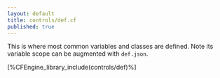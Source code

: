 ```yaml
---
layout: default
title: controls/def.cf
published: true
---
```


This is where most common variables and classes are defined. Note its variable scope can be augmented with `def.json`.

[%CFEngine_library_include(controls/def)%]
